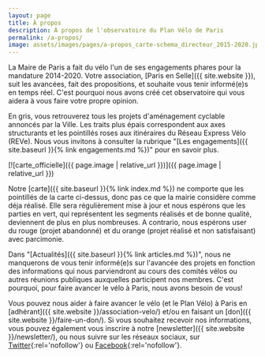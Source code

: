 ```yaml
---
layout: page
title: À propos
description: À propos de l'observatoire du Plan Vélo de Paris
permalink: /a-propos/
image: assets/images/pages/a-propos_carte-schema_directeur_2015-2020.jpeg
---
```


La Maire de Paris a fait du vélo l'un de ses engagements phares pour la mandature 2014-2020. Votre association, [Paris en Selle]({{ site.website }}), suit les avancées, fait des propositions, et souhaite vous tenir informé(e)s en temps réel. C'est pourquoi nous avons créé cet observatoire qui vous aidera à vous faire votre propre opinion.

En gris, vous retrouverez tous les projets d'aménagement cyclable annoncés par la Ville. Les traits plus épais correspondent aux axes structurants et les pointillés roses aux itinéraires du Réseau Express Vélo (REVe). Nous vous invitons à consulter la rubrique "[Les engagements]({{ site.baseurl }}{% link engagements.md %})" pour en savoir plus.

[![carte_officielle]({{ page.image | relative_url }})]({{ page.image | relative_url }})

Notre [carte]({{ site.baseurl }}{% link index.md %}) ne comporte que les pointillés de la carte ci-dessus, donc pas ce que la mairie considère comme déja réalisé. Elle sera régulièrement mise à jour et nous espérons que les parties en vert, qui représentent les segments réalisés et de bonne qualité, deviennent de plus en plus nombreuses. A contrario, nous espérons user du rouge (projet abandonné) et du orange (projet réalisé et non satisfaisant) avec parcimonie.

Dans "[Actualités]({{ site.baseurl }}{% link articles.md %})", nous ne manquerons de vous tenir informé(e)s sur l'avancée des projets en fonction des informations qui nous parviendront au cours des comités vélos ou autres réunions publiques auxquelles participent nos membres. C'est pourquoi, pour faire avancer le vélo à Paris, nous avons besoin de vous!

Vous pouvez nous aider à faire avancer le vélo (et le Plan Vélo) à Paris en [adhérant]({{ site.website }}/association-velo/) et/ou en faisant un [don]({{ site.website }}/faire-un-don/). Si vous souhaitez recevoir nos informations, vous pouvez également vous inscrire à notre [newsletter]({{ site.website }}/newsletter/), ou nous suivre sur les réseaux sociaux, sur [Twitter](https://twitter.com/parisenselle){:rel='nofollow'} ou [Facebook](https://www.facebook.com/parisenselle){:rel='nofollow'}.
